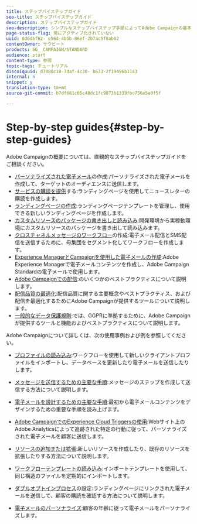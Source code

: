 ```yaml
---
title: ステップバイステップガイド
seo-title: ステップバイステップガイド
description: ステップバイステップガイド
seo-description: シンプルなステップバイステップ手順によってAdobe Campaignの基本事項を学ぶことで、ソリューションの能力を習得できます。
page-status-flag: 常にアクティブ化されていない
uuid: 8d6d5f62- e564-4b5b-86ef-2b7ac5f8ab62
contentOwner: サウビート
products: SG_ CAMPAIGN/STANDARD
audience: start
content-type: 参照
topic-tags: チュートリアル
discoiquuid: d7088c18-7daf-4c30- b633-2f19496b1143
internal: n
snippet: y
translation-type: tm+mt
source-git-commit: b7df681c05c48dc1fc9873b1339fbc756e5e0f5f

---
```



# Step-by-step guides{#step-by-step-guides}

Adobe Campaignの概要については、直観的なステップバイステップガイドをご相談ください。

* [パーソナライズされた電子メール](https://docs.campaign.adobe.com/doc/standard/getting_started/en/ACS_GettingStartedEmail.html)の作成:パーソナライズされた電子メールを作成して、ターゲットのオーディエンスに送信します。
* [サービスの購読を提供](https://docs.campaign.adobe.com/doc/standard/getting_started/en/ACS_GettingStartedLandingPages.html)する:ランディングページを使用してニュースレターの購読を作成します。
* [ランディングページの作成](https://docs.campaign.adobe.com/doc/standard/getting_started/en/ACS_CreateLandingPage.html):ランディングページテンプレートを管理し、使用できる新しいランディングページを作成します。
* [カスタムリソースのパッケージの書き出しと読み込み](https://docs.campaign.adobe.com/doc/standard/getting_started/en/ACS_ImportExport.html):開発環境から実稼動環境にカスタムリソースのパッケージを書き出して読み込みます。
* [クロスチャネルメッセージのワークフロー](https://docs.campaign.adobe.com/doc/standard/getting_started/en/ACS_WorkflowSegmentation.html)の作成:電子メール配信とSMS配信を送信するために、母集団をセグメント化してワークフローを作成します。
* [Experience ManagerとCampaignを使用した電子メールの作成](https://docs.campaign.adobe.com/doc/standard/getting_started/en/ACS_AEM.html):Adobe Experience Managerで電子メールコンテンツを作成し、Adobe Campaign Standardの電子メールで使用します。
* [Adobe Campaignでの配信](https://docs.campaign.adobe.com/doc/standard/getting_started/en/ACS_DeliveryBestPractices.html):のいくつかのベストプラクティスについて説明します。
* [配信品質の最適化](https://docs.campaign.adobe.com/doc/standard/getting_started/en/ACS_Deliverability.html):配信品質に関する主要概念やベストプラクティス、および配信を最適化するためにAdobe Campaignが提供するツールについて説明します。
* [一般的なデータ保護規則](https://docs.campaign.adobe.com/doc/standard/getting_started/en/ACS_GDPR.html):では、GGPRに準拠するために、Adobe Campaignが提供するツールと機能およびベストプラクティスについて説明します。

Adobe Campaignについて詳しくは、次の使用事例および例を参照してください。

* [プロファイルの読み込み](../../automating/using/importing-data.md#example--import-workflow-template):ワークフローを使用して新しいクライアントプロファイルをインポートし、データベースを更新したり電子メールを送信したりします。
* [メッセージを送信するための主要な手順](../../channels/using/key-steps-to-send-a-message.md):メッセージのステップを作成して送信する方法について説明します。

* [電子メールを設計するための主要な手順](../../designing/using/about-email-content-design.md#designing-an-email-content-from-scratch):最初から電子メールコンテンツをデザインするための重要な手順を読み上げます。
* [Adobe CampaignでのExperience Cloud Triggersの使用](../../integrating/using/abandonment-triggers-use-cases.md):Webサイト上のAdobe Analyticsによって追跡された特定の行動に従って、パーソナライズされた電子メールを顧客に送信します。
* [リソースの追加または拡張](../../developing/using/key-steps-of-adding-a-resource.md):新しいリソースを作成したり、既存のリソースを拡張したりする方法について説明します。
* [ワークフローテンプレートの読み込み](../../automating/using/importing-data.md#example--import-workflow-template):インポートテンプレートを使用して、同じ構造のファイルを定期的にインポートします。
* [ダブルオプトインプロセス](../../channels/using/setting-up-a-double-opt-in-process.md)の設定:ランディングページにリンクされた電子メールを送信して、顧客の購読を確認する方法について説明します。
* [電子メールのパーソナライズ](../../designing/using/example--email-personalization.md):顧客の年齢に従って電子メールをパーソナライズします。

